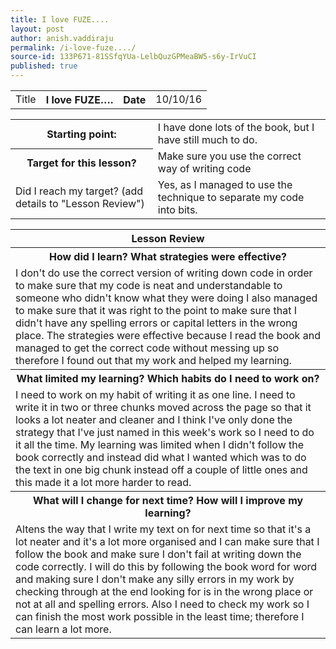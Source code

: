 ```yaml
---
title: I love FUZE....
layout: post
author: anish.vaddiraju
permalink: /i-love-fuze..../
source-id: 133P671-81SSfqYUa-LelbQuzGPMeaBW5-s6y-IrVuCI
published: true
---
```

<table>
  <tr>
    <td>Title</td>
    <th>I love FUZE….</th>
    <th>Date</th>
    <td>10/10/16</td>
  </tr>
</table>


<table>
  <tr>
    <th>Starting point:</th>
    <td>I have done lots of the book, but I have still much to do.</td>
  </tr>
  <tr>
    <th>Target for this lesson?</th>
    <td>Make sure you use the correct way of writing code</td>
  </tr>
  <tr>
    <td>Did I reach my target? 
(add details to "Lesson Review")</td>
    <td>Yes, as I managed to use the technique to separate my code into bits. </td>
  </tr>
</table>


<table>
  <tr>
    <th>Lesson Review</th>
  </tr>
  <tr>
    <th>How did I learn? What strategies were effective? </th>
  </tr>
  <tr>
    <td>I don't do use the correct version of writing down code in order to make sure that my code is neat and understandable to someone who didn't know what they were doing I also managed to make sure that it was right to the point to make sure that I didn't have any spelling errors or capital letters in the wrong place. The strategies were effective because I read the book and managed to get the correct code without messing up so therefore I found out that my work and helped my learning.</td>
  </tr>
  <tr>
    <th>What limited my learning? Which habits do I need to work on? </th>
  </tr>
  <tr>
    <td>I need to work on my habit of writing it as one line. I need to write it in two or three chunks moved across the page so that it looks a lot neater and cleaner and I think I've only done the strategy that I've just named in this week's work so I need to do it all the time. My learning was limited when I didn't follow the book correctly and instead did what I wanted which was to do the text in one big chunk instead off a couple of little ones and this made it a lot more harder to read.</td>
  </tr>
  <tr>
    <th>What will I change for next time? How will I improve my learning?</th>
  </tr>
  <tr>
    <td>Altens the way that I write my text on for next time so that it's a lot neater and it's a lot more organised and I can make sure that I follow the book and make sure I don't fail at writing down the code correctly. I will do this by following the book word for word and making sure I don't make any silly errors in my work by checking through at the end looking for is in the wrong place or not at all and spelling errors. Also I need to check my work so I can finish the most work possible in the least time; therefore I can learn a lot more.</td>
  </tr>
</table>


